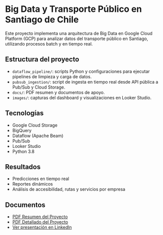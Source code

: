 # Big Data y Transporte Público en Santiago de Chile

Este proyecto implementa una arquitectura de Big Data en Google Cloud Platform (GCP) para analizar datos del transporte público en Santiago, utilizando procesos batch y en tiempo real.

## Estructura del proyecto

- `dataflow_pipeline/`: scripts Python y configuraciones para ejecutar pipelines de limpieza y carga de datos.
- `pubsub_ingestion/`: script de ingesta en tiempo real desde API pública a Pub/Sub y Cloud Storage.
- `docs/`: PDF resumen y documentos de apoyo.
- `images/`: capturas del dashboard y visualizaciones en Looker Studio.

## Tecnologías
- Google Cloud Storage
- BigQuery
- Dataflow (Apache Beam)
- Pub/Sub
- Looker Studio
- Python 3.8

## Resultados
- Predicciones en tiempo real
- Reportes dinámicos
- Análisis de accesibilidad, rutas y servicios por empresa

## Documentos
- [PDF Resumen del Proyecto](docs/resumen_proyecto_bigdata.pdf)
- [PDF Detallado del Proyecto](https://github.com/Nadarellano/bigdata-transporte-santiago/blob/main/docs/Informe_Completo_Proyecto_Transporte_BigData_GCP.pdf)
- [Ver presentación en LinkedIn](https://www.linkedin.com/in/nadia-aracelly-arellano-gonz%C3%A1lez-426aa721)
